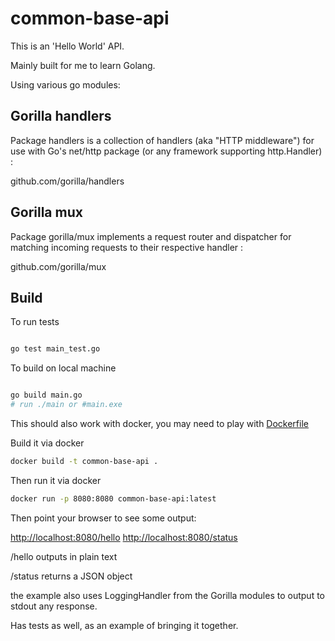 # common-base-api

This is an 'Hello World' API.

Mainly built for me to learn Golang.

Using various go modules:

## Gorilla handlers

Package handlers is a collection of handlers (aka "HTTP middleware") for use with Go's net/http package (or any framework supporting http.Handler) :

github.com/gorilla/handlers

## Gorilla mux

Package gorilla/mux implements a request router and dispatcher for matching incoming requests to their respective handler :

github.com/gorilla/mux

## Build

To run tests

```bash

go test main_test.go

```

To build on local machine

```bash

go build main.go
# run ./main or #main.exe

```

This should also work with docker, you may need to play with [Dockerfile](Dockerfile)

Build it via docker

```bash
docker build -t common-base-api .
```

Then run it via docker

```bash
docker run -p 8080:8080 common-base-api:latest
```

Then point your browser to see some output:

<http://localhost:8080/hello>
<http://localhost:8080/status>

/hello outputs in plain text

/status returns a JSON object

the example also uses LoggingHandler from the Gorilla modules to output to stdout any response.

Has tests as well, as an example of bringing it together.
